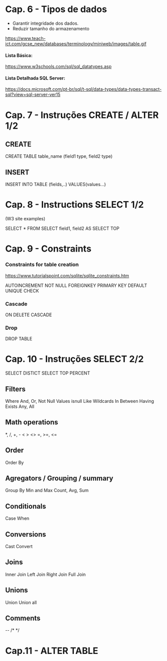 # Cap. 6 - Tipos de dados
* Garantir integridade dos dados.
* Reduzir tamanho do armazenamento

https://www.teach-ict.com/gcse_new/databases/terminology/miniweb/images/table.gif

#### Lista Básica:

https://www.w3schools.com/sql/sql_datatypes.asp

#### Lista Detalhada SQL Server:

https://docs.microsoft.com/pt-br/sql/t-sql/data-types/data-types-transact-sql?view=sql-server-ver15


# Cap. 7 - Instruções CREATE / ALTER 1/2

## CREATE
CREATE TABLE table_name
(field1 type, field2 type)

## INSERT 
INSERT INTO TABLE (fields,..)
VALUES(values...)

# Cap. 8 - Instructions SELECT 1/2
(W3 site examples)

SELECT * FROM
SELECT field1, field2
AS
SELECT TOP

# Cap. 9 - Constraints

### Constraints for table creation
https://www.tutorialspoint.com/sqlite/sqlite_constraints.htm

AUTOINCREMENT
NOT NULL
FOREIGNKEY
PRIMARY KEY
DEFAULT
UNIQUE
CHECK

### Cascade
ON DELETE CASCADE

### Drop
DROP TABLE

# Cap. 10 - Instruções SELECT 2/2 
SELECT DISTICT
SELECT TOP PERCENT

## Filters
Where
And, Or, Not
Null Values
isnull
Like
Wildcards
In
Between
Having
Exists
Any, All

## Math operations
*, /, +, - 
< > <> =, >=, <=

## Order
Order By

## Agregators / Grouping / summary
Group By
Min and Max
Count, Avg, Sum

## Conditionals
Case When

## Conversions
Cast
Convert

## Joins
Inner Join
Left Join
Right Join
Full Join

## Unions
Union
Union all

## Comments
--
/* 
*/

# Cap.11 - ALTER TABLE

